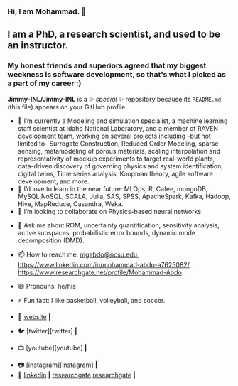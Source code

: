 ### Hi, I am Mohammad. 👋
## I am a PhD, a research scientist, and used to be an instructor.
### My honest friends and superiors agreed that my biggest weekness is software development, so that's what I picked as a part of my career :)

**Jimmy-INL/Jimmy-INL** is a ✨ _special_ ✨ repository because its `README.md` (this file) appears on your GitHub profile.

<!-- Here are some ideas to get you started:-->

- 🔭 I’m currently a Modeling and simulation specialist, a machine learning staff scientist at Idaho National Laboratory, and a member of RAVEN development team, working on several projects including -but not limited to- Surrogate Construction, Reduced Order Modeling, sparse sensing, metamodeling of porous materials, scaling interpolation and representativity of mockup experiments to target real-world plants, data-driven discovery of governing physics and system identification, digital twins, Time series analysis, Koopman theory, agile software development, and more.   
- 🌱 I’d love to learn in the near future: MLOps, R, Cafee, mongoDB, MySQL,NoSQL, SCALA, Julia, SAS, SPSS, ApacheSpark, Kafka, Hadoop, Hive, MapReduce, Casandra, Weka.   
- 👯 I’m looking to collaborate on Physics-based neural networks.
<!-- -🤔 I’m looking for help with ... -->
- 💬 Ask me about ROM, uncertainty quantification, sensitivity analysis, active subspaces, probabilistic error bounds, dynamic mode decomposition (DMD).
- 📫 How to reach me: mgabdo@ncsu.edu, https://www.linkedin.com/in/mohammad-abdo-a7625082/, https://www.researchgate.net/profile/Mohammad-Abdo.
- 😄 Pronouns: he/his
- ⚡ Fun fact: I like basketball, volleyball, and soccer.

- 🏡 [website][website] **|** 
- 🐦 [twitter][twitter] **|** 
- 📺 [youtube][youtube] **|** 
<!-- 🎥 [twitch][twitch] **|** --> 
<!-- 📦 [npm][npm] **|** --> 
- 📷 [instagram][instagram] **|** 
- 👔 [linkedin][linkedin] **|**
[researchgate] [researchgate] **|**

[INL]: https://inl.gov/
[RAVEN]: https://github.com/idaholab/raven/wiki
[website]: https://mohammadgabdo.wixsite.com/mysite
<!-- [twitter]: https://twitter.com/-->
<!-- [youtube]: https://youtube.com/-->
[linkedin]: https://www.linkedin.com/in/mohammad-abdo-a7625082/
[researchgate]: https://www.researchgate.net/profile/Mohammad-Abdo 

